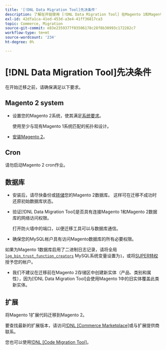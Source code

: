 ```yaml
---
title: '[!DNL Data Migration Tool]先决条件'
description: 了解在开始使用 [!DNL Data Migration Tool] 在Magento 1和Magento 2之间传输数据之前需要做什么。
exl-id: 42dfa1ca-41ed-453d-a3e4-41ff36817ca3
topic: Commerce, Migration
source-git-commit: e83e2359377f03506178c28f8b30993c172282c7
workflow-type: tm+mt
source-wordcount: '234'
ht-degree: 0%

---
```


# [!DNL Data Migration Tool]先决条件

在开始迁移之前，请确保满足以下要求。

## Magento 2 system

* 设置您的Magento 2系统，使其满足[系统要求](../../installation/system-requirements.md)。

  使用至少与现有Magento 1系统匹配的拓扑和设计。

* [安装Magento 2](../../installation/overview.md)。

## Cron

请勿启动Magento 2 cron作业。

## 数据库

* 安装后，请尽快备份或[转储](https://dev.mysql.com/doc/refman/8.0/en/mysqldump.html)您的Magento 2数据库。 这样可在迁移不成功时还原初始数据库状态。

* 验证[!DNL Data Migration Tool]是否具有连接Magento 1和Magento 2数据库的网络访问权限。

  打开防火墙中的端口，以便迁移工具可以与数据库通信。

* 确保您的MySQL帐户具有访问Magento数据库的所有必要权限。

如果为Magento 1数据库启用了二进制日志记录，请将全局[`log_bin_trust_function_creators`](https://dev.mysql.com/doc/refman/5.7/en/server-system-variables.html#sysvar_log_bin_trust_function_creators) MySQL系统变量设置为`1`，或将[SUPER特权](https://dev.mysql.com/doc/refman/5.7/en/privileges-provided.html#priv_super)授予您的帐户。

* 我们不建议在迁移前在Magento 2存储区中创建新实体（产品、类别和属性），因为[!DNL Data Migration Tool]会使用Magento 1中的旧实体覆盖此类新实体。

## 扩展

将Magento 1扩展代码迁移到Magento 2。

要查找最新的扩展版本，请访问[!DNL [Commerce Marketplace]](https://marketplace.magento.com/)或与扩展提供商联系。

您也可以使用[!DNL [Code Migration Tool]](https://github.com/magento-commerce/code-migration/blob/develop/README.md)。
